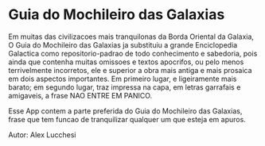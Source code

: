 Guia do Mochileiro das Galaxias
=====
Em muitas das civilizacoes mais tranquilonas da Borda Oriental da Galaxia, O Guia do Mochileiro das Galaxias ja substituiu a grande Enciclopedia Galactica como repositorio-padrao de todo conhecimento e sabedoria, pois ainda que contenha muitas omissoes e textos apocrifos, ou pelo menos terrivelmente incorretos, ele e superior a obra mais antiga e mais prosaica em dois aspectos importantes. Em primeiro lugar, e ligeiramente mais barato; em segundo lugar, traz impressa na capa, em letras garrafais e amigaveis, a frase NAO ENTRE EM PANICO.

Esse App contem a parte preferida do Guia do Mochileiro das Galaxias, frase que tem funcao de tranquilizar qualquer um que esteja em apuros.

Autor: Alex Lucchesi
